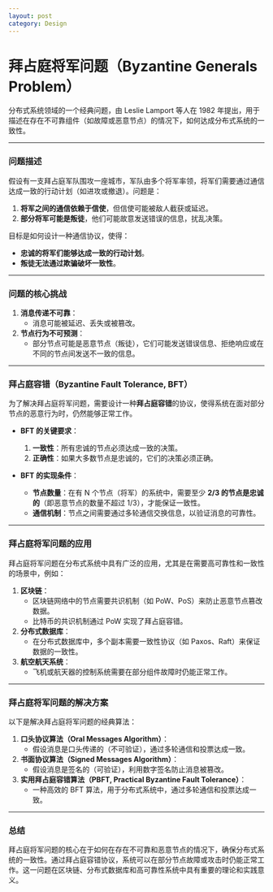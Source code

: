 ```yaml
---
layout: post
category: Design
---
```


# 拜占庭将军问题（Byzantine Generals Problem）

分布式系统领域的一个经典问题，由 Leslie Lamport 等人在 1982 年提出，用于描述在存在不可靠组件（如故障或恶意节点）的情况下，如何达成分布式系统的一致性。

---

### **问题描述**
假设有一支拜占庭军队围攻一座城市，军队由多个将军率领，将军们需要通过通信达成一致的行动计划（如进攻或撤退）。问题是：
1. **将军之间的通信依赖于信使**，但信使可能被敌人截获或延迟。
2. **部分将军可能是叛徒**，他们可能故意发送错误的信息，扰乱决策。

目标是如何设计一种通信协议，使得：
- **忠诚的将军们能够达成一致的行动计划**。
- **叛徒无法通过欺骗破坏一致性**。

---

### **问题的核心挑战**
1. **消息传递不可靠**：
   - 消息可能被延迟、丢失或被篡改。
2. **节点行为不可预测**：
   - 部分节点可能是恶意节点（叛徒），它们可能发送错误信息、拒绝响应或在不同的节点间发送不一致的信息。

---

### **拜占庭容错（Byzantine Fault Tolerance, BFT）**
为了解决拜占庭将军问题，需要设计一种**拜占庭容错**的协议，使得系统在面对部分节点的恶意行为时，仍然能够正常工作。

- **BFT 的关键要求**：
  1. **一致性**：所有忠诚的节点必须达成一致的决策。
  2. **正确性**：如果大多数节点是忠诚的，它们的决策必须正确。

- **BFT 的实现条件**：
  - **节点数量**：在有 N 个节点（将军）的系统中，需要至少 **2/3 的节点是忠诚的**（即恶意节点的数量不超过 1/3），才能保证一致性。
  - **通信机制**：节点之间需要通过多轮通信交换信息，以验证消息的可靠性。

---

### **拜占庭将军问题的应用**
拜占庭将军问题在分布式系统中具有广泛的应用，尤其是在需要高可靠性和一致性的场景中，例如：
1. **区块链**：
   - 区块链网络中的节点需要共识机制（如 PoW、PoS）来防止恶意节点篡改数据。
   - 比特币的共识机制通过 PoW 实现了拜占庭容错。
2. **分布式数据库**：
   - 在分布式数据库中，多个副本需要一致性协议（如 Paxos、Raft）来保证数据的一致性。
3. **航空航天系统**：
   - 飞机或航天器的控制系统需要在部分组件故障时仍能正常工作。

---

### **拜占庭将军问题的解决方案**
以下是解决拜占庭将军问题的经典算法：
1. **口头协议算法（Oral Messages Algorithm）**：
   - 假设消息是口头传递的（不可验证），通过多轮通信和投票达成一致。
2. **书面协议算法（Signed Messages Algorithm）**：
   - 假设消息是签名的（可验证），利用数字签名防止消息被篡改。
3. **实用拜占庭容错算法（PBFT, Practical Byzantine Fault Tolerance）**：
   - 一种高效的 BFT 算法，用于分布式系统中，通过多轮通信和投票达成一致。

---

### **总结**
拜占庭将军问题的核心在于如何在存在不可靠和恶意节点的情况下，确保分布式系统的一致性。通过拜占庭容错协议，系统可以在部分节点故障或攻击时仍能正常工作。这一问题在区块链、分布式数据库和高可靠性系统中具有重要的理论和实践意义。